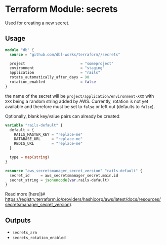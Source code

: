 # Terraform Module: secrets

Used for creating a new secret.


## Usage

```terraform
module "db" {
  source = "github.com/dbl-works/terraform//secrets"

  project                         = "someproject"
  environment                     = "staging"
  application                     = "rails"
  rotate_automatically_after_days = 90
  rotation_enabled                = false
}
```

the name of the secret will be `project/application/environment-XXX` with `XXX` being a random string added by AWS.
Currently, rotation is not yet available and therefore must be set to `false` or left out (defaults to `false`).

Optionally, blank key/value pairs can already be created:

```terraform
variable "rails-default" {
  default = {
    RAILS_MASTER_KEY = "replace-me"
    DATABASE_URL     = "replace-me"
    REDIS_URL        = "replace-me"
  }

  type = map(string)
}

resource "aws_secretsmanager_secret_version" "rails-default" {
  secret_id     = aws_secretsmanager_secret.main.id
  secret_string = jsonencode(var.rails-default)
}
```

Read more [here](# https://registry.terraform.io/providers/hashicorp/aws/latest/docs/resources/secretsmanager_secret_version).


## Outputs

- `secrets_arn`
- `secrets_rotation_enabled`
